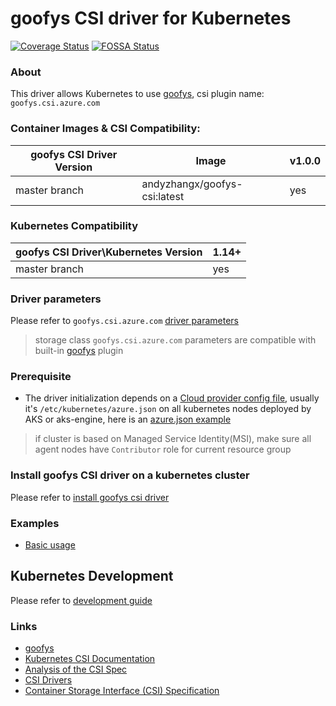 # goofys CSI driver for Kubernetes
[![Coverage Status](https://coveralls.io/github/csi-driver/goofys-csi-driver?branch=master)](https://coveralls.io/github/csi-driver/goofys-csi-driver?branch=master)
[![FOSSA Status](https://app.fossa.io/api/projects/git%2Bgithub.com%2Fcsi-driver%2Fgoofys-csi-driver.svg?type=shield)](https://app.fossa.io/projects/git%2Bgithub.com%2Fcsi-driver%2Fgoofys-csi-driver?ref=badge_shield)

### About
This driver allows Kubernetes to use [goofys](https://github.com/kahing/goofys), csi plugin name: `goofys.csi.azure.com`

### Container Images & CSI Compatibility:
|goofys CSI Driver Version    | Image                               | v1.0.0 |
|-----------------------------|------------------------------------ |--------|
|master branch                |andyzhangx/goofys-csi:latest       | yes    |

### Kubernetes Compatibility
| goofys CSI Driver\Kubernetes Version   | 1.14+ |
|----------------------------------------|-------|
| master branch                          | yes   |

### Driver parameters
Please refer to `goofys.csi.azure.com` [driver parameters](./docs/driver-parameters.md)
 > storage class `goofys.csi.azure.com` parameters are compatible with built-in [goofys](https://kubernetes.io/docs/concepts/storage/volumes/#goofys) plugin

### Prerequisite
 - The driver initialization depends on a [Cloud provider config file](https://github.com/kubernetes/cloud-provider-azure/blob/master/docs/cloud-provider-config.md), usually it's `/etc/kubernetes/azure.json` on all kubernetes nodes deployed by AKS or aks-engine, here is an [azure.json example](./deploy/example/azure.json)
 > if cluster is based on Managed Service Identity(MSI), make sure all agent nodes have `Contributor` role for current resource group

### Install goofys CSI driver on a kubernetes cluster
Please refer to [install goofys csi driver](https://github.com/csi-driver/goofys-csi-driver/blob/master/docs/install-goofys-csi-driver.md)

### Examples
 - [Basic usage](./deploy/example/e2e_usage.md)

## Kubernetes Development
Please refer to [development guide](./docs/csi-dev.md)


### Links
 - [goofys](https://github.com/kahing/goofys)
 - [Kubernetes CSI Documentation](https://kubernetes-csi.github.io/docs/Home.html)
 - [Analysis of the CSI Spec](https://blog.thecodeteam.com/2017/11/03/analysis-csi-spec/)
 - [CSI Drivers](https://github.com/kubernetes-csi/drivers)
 - [Container Storage Interface (CSI) Specification](https://github.com/container-storage-interface/spec)
